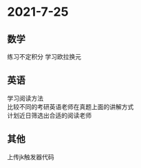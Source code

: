 # 2021-7-25
## 数学
练习不定积分 学习欧拉换元
## 英语
学习阅读方法  
比较不同的考研英语老师在真题上面的讲解方式  
计划近日筛选出合适的阅读老师
## 其他
上传jk触发器代码